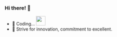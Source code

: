 
### Hi there! 👋 

- 🔭 Coding...    <img src="https://media.giphy.com/media/WUlplcMpOCEmTGBtBW/giphy.gif" width="30"> 
- 🌱 Strive for innovation, commitment to excellent.
    
<!--
### Hi there 👋
**OceanWong1991/OceanWong1991** is a ✨ _special_ ✨ repository because its `README.md` (this file) appears on your GitHub profile.

Here are some ideas to get you started:

- 🔭 I’m currently working on ...
- 🌱 I’m currently learning ...
- 👯 I’m looking to collaborate on ...
- 🤔 I’m looking for help with ...
- 💬 Ask me about ...
- 📫 How to reach me: ...
- 😄 Pronouns: ...
- ⚡ Fun fact: ...  
-->



